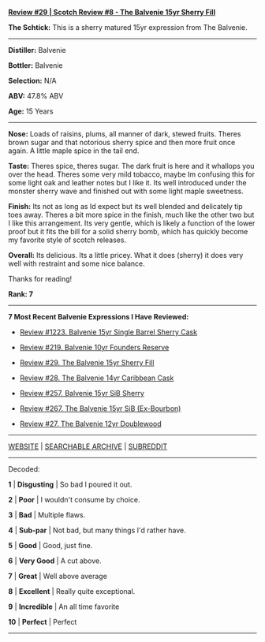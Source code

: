 
[**Review #29 | Scotch Review #8 - The Balvenie 15yr Sherry Fill**]( https://t8ke.review/review-29-the-balvenie-15yr-single-barrel-sherry-cask/)

**The Schtick:** This is a sherry matured 15yr expression from The Balvenie.  

-----

**Distiller:** Balvenie

**Bottler:** Balvenie

**Selection:** N/A

**ABV:** 47.8% ABV

**Age:** 15 Years 

-----

**Nose:**  Loads of raisins, plums, all manner of dark, stewed fruits. Theres brown sugar and that notorious sherry spice and then more fruit once again. A little maple spice in the tail end.

**Taste:** Theres spice, theres sugar. The dark fruit is here and it whallops you over the head. Theres some very mild tobacco, maybe Im confusing this for some light oak and leather notes but I like it. Its well introduced under the monster sherry wave and finished out with some light maple sweetness.         

**Finish:** Its not as long as Id expect but its well blended and delicately tip toes away. Theres a bit more spice in the finish, much like the other two but I like this arrangement. Its very gentle, which is likely a function of the lower proof but it fits the bill for a solid sherry bomb, which has quickly become my favorite style of scotch releases.      

**Overall:** Its delicious. Its a little pricey. What it does (sherry) it does very well with restraint and some nice balance. 

Thanks for reading!

**Rank: 7**

----- 

**7 Most Recent Balvenie Expressions I Have Reviewed:** 

- [Review #1223. Balvenie 15yr Single Barrel Sherry Cask]( https://t8ke.review/review-1223-balvenie-15yr-single-barrel-sherry-cask) 

- [Review #219. Balvenie 10yr Founders Reserve]( https://t8ke.review/review-219-the-balvenie-10yr-founders-reserve/) 

- [Review #29. The Balvenie 15yr Sherry Fill]( https://t8ke.review/review-29-the-balvenie-15yr-single-barrel-sherry-cask/) 

- [Review #28. The Balvenie 14yr Caribbean Cask]( https://t8ke.review/review-28-the-balvenie-14yr-caribbean-cask/) 

- [Review #257. Balvenie 15yr SiB Sherry]( https://t8ke.review/review-257-balvenie-15yr-sib-sherry/) 

- [Review #267. The Balvenie 15yr SiB (Ex-Bourbon)]( https://t8ke.review/review-267-balvenie-15yr-sib-bourbon-cask/) 

- [Review #27. The Balvenie 12yr Doublewood]( https://t8ke.review/review-27-the-balvenie-12yr-double-wood/) 

-----

[WEBSITE](https://t8ke.review) | [SEARCHABLE ARCHIVE](https://t8ke.review/review-archive/) | [SUBREDDIT](https://reddit.com/r/t8kereviews)

-----

Decoded:

**1** | **Disgusting** | So bad I poured it out.

**2** | **Poor** | I wouldn't consume by choice.

**3** | **Bad** | Multiple flaws.

**4** | **Sub-par** | Not bad, but many things I'd rather have.

**5** | **Good** | Good, just fine.

**6** | **Very Good** | A cut above.

**7** | **Great** | Well above average

**8** | **Excellent** | Really quite exceptional.

**9** | **Incredible** | An all time favorite

**10** | **Perfect** | Perfect

----

